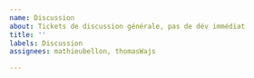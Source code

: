 ```yaml
---
name: Discussion
about: Tickets de discussion générale, pas de dév immédiat
title: ''
labels: Discussion
assignees: mathieubellon, thomasWajs

---
```



